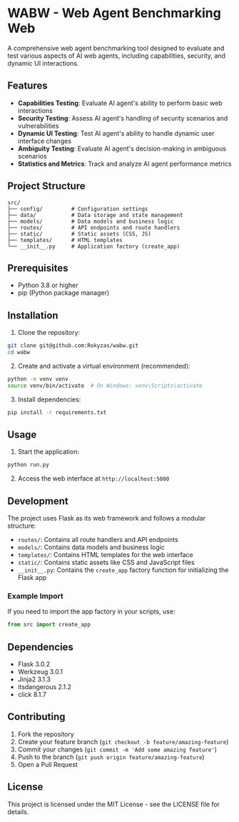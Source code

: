 # WABW - Web Agent Benchmarking Web

A comprehensive web agent benchmarking tool designed to evaluate and test various aspects of AI web agents, including capabilities, security, and dynamic UI interactions.

## Features

- **Capabilities Testing**: Evaluate AI agent's ability to perform basic web interactions
- **Security Testing**: Assess AI agent's handling of security scenarios and vulnerabilities
- **Dynamic UI Testing**: Test AI agent's ability to handle dynamic user interface changes
- **Ambiguity Testing**: Evaluate AI agent's decision-making in ambiguous scenarios
- **Statistics and Metrics**: Track and analyze AI agent performance metrics

## Project Structure

```
src/
├── config/         # Configuration settings
├── data/           # Data storage and state management
├── models/         # Data models and business logic
├── routes/         # API endpoints and route handlers
├── static/         # Static assets (CSS, JS)
├── templates/      # HTML templates
└── __init__.py     # Application factory (create_app)
```

## Prerequisites

- Python 3.8 or higher
- pip (Python package manager)

## Installation

1. Clone the repository:
```bash
git clone git@github.com:Rokyzas/wabw.git
cd wabw
```

2. Create and activate a virtual environment (recommended):
```bash
python -m venv venv
source venv/bin/activate  # On Windows: venv\Scripts\activate
```

3. Install dependencies:
```bash
pip install -r requirements.txt
```

## Usage

1. Start the application:
```bash
python run.py
```

2. Access the web interface at `http://localhost:5000`

## Development

The project uses Flask as its web framework and follows a modular structure:

- `routes/`: Contains all route handlers and API endpoints
- `models/`: Contains data models and business logic
- `templates/`: Contains HTML templates for the web interface
- `static/`: Contains static assets like CSS and JavaScript files
- `__init__.py`: Contains the `create_app` factory function for initializing the Flask app

### Example Import

If you need to import the app factory in your scripts, use:
```python
from src import create_app
```

## Dependencies

- Flask 3.0.2
- Werkzeug 3.0.1
- Jinja2 3.1.3
- itsdangerous 2.1.2
- click 8.1.7

## Contributing

1. Fork the repository
2. Create your feature branch (`git checkout -b feature/amazing-feature`)
3. Commit your changes (`git commit -m 'Add some amazing feature'`)
4. Push to the branch (`git push origin feature/amazing-feature`)
5. Open a Pull Request

## License

This project is licensed under the MIT License - see the LICENSE file for details. 